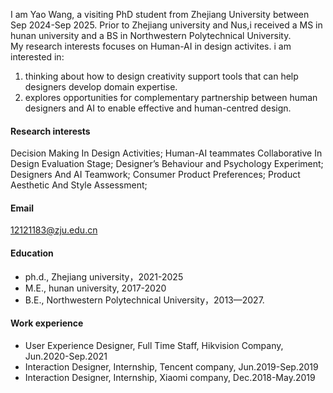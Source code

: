 I am Yao Wang, a visiting PhD student from Zhejiang University between Sep 2024-Sep 2025. Prior to Zhejiang university and Nus,i received a MS in hunan university and a BS in Northwestern Polytechnical University.  
My research interests focuses on Human-AI in design activites. i am interested in:
1) thinking about how to design creativity support tools that can help designers develop domain expertise.
2) explores opportunities for complementary partnership between human designers and AI to enable effective and human-centred design.

#### Research interests
Decision Making In Design Activities; Human-AI teammates Collaborative In Design Evaluation Stage; Designer’s Behaviour and Psychology Experiment; Designers And AI Teamwork; Consumer Product Preferences; Product Aesthetic And Style Assessment;

#### Email
12121183@zju.edu.cn

#### Education
- ph.d., Zhejiang university，2021-2025
- M.E., hunan university, 2017-2020
- B.E., Northwestern Polytechnical University，2013—2027.

#### Work experience
- User Experience Designer, Full Time Staff, Hikvision Company, Jun.2020-Sep.2021 
- Interaction Designer, Internship, Tencent company, Jun.2019-Sep.2019
- Interaction Designer, Internship, Xiaomi company, Dec.2018-May.2019

